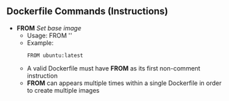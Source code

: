 ## Dockerfile Commands (Instructions)
- **FROM**  *Set base image*  
    - Usage: FROM '<image>'
    -   Example:  
        ```
        FROM ubuntu:latest
        ```
    - A valid Dockerfile must have **FROM** as its first non-comment instruction
    - **FROM** can appears multiple times within a single Dockerfile in order to create multiple images
